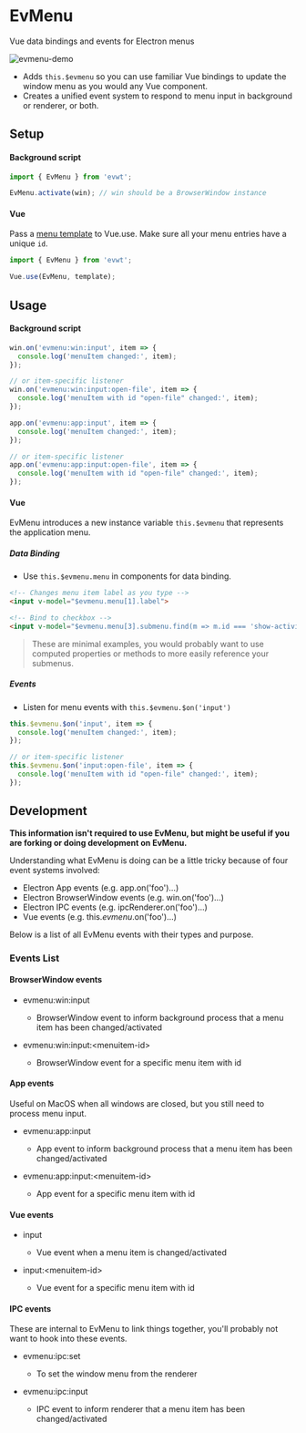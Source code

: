 # EvMenu

Vue data bindings and events for Electron menus

![evmenu-demo](https://user-images.githubusercontent.com/611996/89112631-2654df00-d42b-11ea-8f7a-eec2c9ab4e83.gif)

- Adds `this.$evmenu` so you can use familiar Vue bindings to update the window menu as you would any Vue component.
- Creates a unified event system to respond to menu input in background or renderer, or both.

## Setup

#### Background script

```js
import { EvMenu } from 'evwt';

EvMenu.activate(win); // win should be a BrowserWindow instance
```

#### Vue

Pass a [menu template](https://www.electronjs.org/docs/api/menu#main-process) to Vue.use. Make sure all your menu entries have a unique `id`.

```js
import { EvMenu } from 'evwt';

Vue.use(EvMenu, template);
```

## Usage

#### Background script

```js
win.on('evmenu:win:input', item => {
  console.log('menuItem changed:', item);
});

// or item-specific listener
win.on('evmenu:win:input:open-file', item => {
  console.log('menuItem with id "open-file" changed:', item);
});
```

```js
app.on('evmenu:app:input', item => {
  console.log('menuItem changed:', item);
});

// or item-specific listener
app.on('evmenu:app:input:open-file', item => {
  console.log('menuItem with id "open-file" changed:', item);
});
```

#### Vue

EvMenu introduces a new instance variable `this.$evmenu` that represents the application menu.

##### Data Binding

* Use `this.$evmenu.menu` in components for data binding.

```html
<!-- Changes menu item label as you type -->
<input v-model="$evmenu.menu[1].label">

<!-- Bind to checkbox -->
<input v-model="$evmenu.menu[3].submenu.find(m => m.id === 'show-activity-bar').checked" type="checkbox">
```

> These are minimal examples, you would probably want to use computed properties or methods to more easily reference your submenus.

##### Events

* Listen for menu events with `this.$evmenu.$on('input')`

```js
this.$evmenu.$on('input', item => {
  console.log('menuItem changed:', item);
});

// or item-specific listener
this.$evmenu.$on('input:open-file', item => {
  console.log('menuItem with id "open-file" changed:', item);
});
```

## Development

**This information isn't required to use EvMenu, but might be useful if you are forking or doing development on EvMenu.**

Understanding what EvMenu is doing can be a little tricky because of four event systems involved:
- Electron App events (e.g. app.on('foo')...)
- Electron BrowserWindow events (e.g. win.on('foo')...)
- Electron IPC events (e.g. ipcRenderer.on('foo')...)
- Vue events (e.g. this.$evmenu.$on('foo')...)

Below is a list of all EvMenu events with their types and purpose.

### Events List

#### BrowserWindow events

* evmenu:win:input
  - BrowserWindow event to inform background process that a menu item has been changed/activated

* evmenu:win:input:\<menuitem-id\>
  - BrowserWindow event for a specific menu item with id

#### App events

Useful on MacOS when all windows are closed, but you still need to process menu input.

* evmenu:app:input
  - App event to inform background process that a menu item has been changed/activated

* evmenu:app:input:\<menuitem-id\>
  - App event for a specific menu item with id

#### Vue events

* input
  - Vue event when a menu item is changed/activated

* input:\<menuitem-id\>
  - Vue event for a specific menu item with id

#### IPC events

These are internal to EvMenu to link things together, you'll probably not want to hook into these events.

* evmenu:ipc:set
  - To set the window menu from the renderer

* evmenu:ipc:input
  - IPC event to inform renderer that a menu item has been changed/activated
